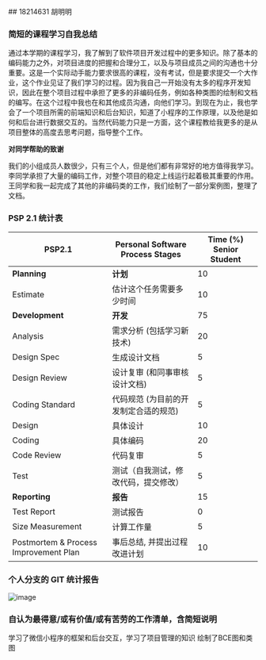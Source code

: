﻿﻿﻿﻿﻿﻿## 18214631 胡明明### 简短的课程学习自我总结通过本学期的课程学习，我了解到了软件项目开发过程中的更多知识。除了基本的编码能力之外，对项目进度的把握和合理分工，以及与项目成员之间的沟通也十分重要。这是一个实际动手能力要求很高的课程，没有考试，但是要求提交一个大作业，这个作业见证了我们学习的过程。因为我自己一开始没有太多的程序开发知识，因此在整个项目过程中承担了更多的非编码任务，例如各种类图的绘制和文档的编写。在这个过程中我也在和其他成员沟通，向他们学习。到现在为止，我也学会了一个项目所需的前端知识和后台知识，知道了小程序的工作原理，以及他是如何和后台进行数据交互的。当然代码能力只是一方面，这个课程教给我更多的是从项目整体的高度去思考问题，指导整个工作。**对同学帮助的致谢**我们的小组成员人数很少，只有三个人，但是他们都有非常好的地方值得我学习。李同学承担了大量的编码工作，对整个项目的稳定上线运行起着极其重要的作用。王同学和我一起完成了其他的非编码类的工作，我们绘制了一部分案例图，整理了文档。### PSP 2.1 统计表 PSP2.1       | Personal Software Process Stages| Time (%) Senior Student |------------ | ------------------------------- | ----------------------- |**Planning** | **计划** | 10 |Estimate  | 估计这个任务需要多少时间 | 10 |**Development**  | **开发** | 75 |Analysis   | 需求分析 (包括学习新技术) | 20 |Design Spec| 生成设计文档 | 5 |Design Review| 设计复审 (和同事审核设计文档)| 5 |Coding Standard| 代码规范 (为目前的开发制定合适的规范)| 5 |Design|具体设计| 10 |Coding|具体编码| 20 |Code Review| 代码复审| 5 |Test|测试（自我测试，修改代码，提交修改）| 5 |**Reporting** | **报告** | 15 |Test Report | 测试报告 | 0 |Size Measurement | 计算工作量 |5 |Postmortem & Process Improvement Plan| 事后总结, 并提出过程改进计划 | 10 |### 个人分支的 GIT 统计报告![image](https://github.com/resisterdkdk/Mini-Program-for-used-books/blob/master/7_design/18214631.png)### 自认为最得意/或有价值/或有苦劳的工作清单，含简短说明学习了微信小程序的框架和后台交互，学习了项目管理的知识绘制了BCE图和类图